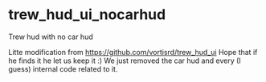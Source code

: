# trew_hud_ui_nocarhud
Trew hud with no car hud

Litte modification from https://github.com/vortisrd/trew_hud_ui
Hope that if he finds it he let us keep it :) We just removed the car hud and every (I guess) internal code related to it.
